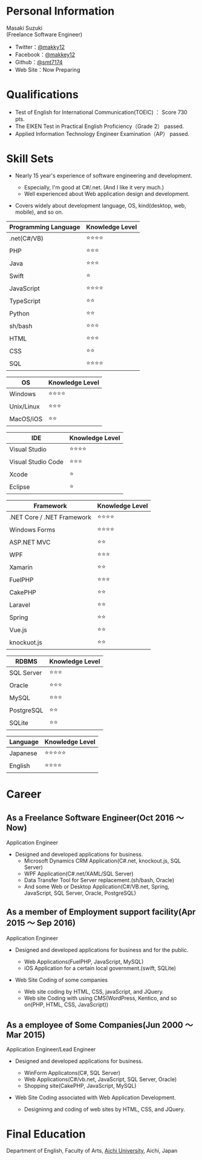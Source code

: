 # Personal Information

Masaki Suzuki<br>
(Freelance Software Engineer)

- Twitter：[@makky12](https://twitter.com/makky12)
- Facebook：[@makkey12](https://www.facebook.com/makkey12)
- Github：[@smt7174](https://github.com/smt7174/)
- Web Site：Now Preparing

# Qualifications

- Test of English for International Communication(TOEIC) ： Score 730 pts.
- The EIKEN Test in Practical English Proficiency（Grade 2） passed.
- Applied Information Technology Engineer Examination（AP） passed.

# Skill Sets
- Nearly 15 year's experience of software engineering and development.
    - Especially, I'm good at C#/.net. (And I like it very much.)
    - Well experienced about Web application design and development.

- Covers widely about development language, OS, kind(desktop, web, mobile), and so on.


 Programming Language | Knowledge Level |
|---|---|
| .net(C#/VB) | :star::star::star::star: |
| PHP | :star::star::star: |
| Java | :star::star::star: |
| Swift | :star: |
| JavaScript | :star::star::star::star: |
| TypeScript | :star::star: |
| Python | :star::star: |
| sh/bash | :star::star::star: |
| HTML | :star::star::star: |
| CSS | :star::star: |
| SQL | :star::star::star::star: |

| OS | Knowledge Level |
|---|---|
| Windows | :star::star::star::star: |
| Unix/Linux | :star::star::star: |
| MacOS/iOS | :star::star: |

| IDE | Knowledge Level |
|---|---|
| Visual Studio | :star::star::star::star: |
| Visual Studio Code | :star::star::star: |
| Xcode | :star: |
| Eclipse | :star: |

| Framework | Knowledge Level |
|---|---|
| .NET Core / .NET Framework | :star::star::star::star: |
| Windows Forms | :star::star::star::star: |
| ASP.NET MVC | :star::star: |
| WPF | :star::star::star: |
| Xamarin | :star::star: |
| FuelPHP | :star::star::star: |
| CakePHP | :star::star: |
| Laravel | :star::star: |
| Spring | :star::star: |
| Vue.js | :star::star: |
| knockuot.js | :star::star: |

| RDBMS | Knowledge Level |
|---|---|
| SQL Server | :star::star::star: |
| Oracle | :star::star::star: |
| MySQL | :star::star::star: |
| PostgreSQL | :star::star: |
| SQLite | :star::star: |

| Language | Knowledge Level |
|---|---|
| Japanese | :star::star::star::star::star: |
| English | :star::star::star::star: |

# Career

## As a Freelance Software Engineer(Oct 2016 ～ Now)
Application Engineer

- Designed and developed applications for business.
    - Microsoft Dynamics CRM Application(C#.net, knockout.js, SQL Server)
    - WPF Application(C#.net/XAML/SQL Server)
    - Data Transfer Tool for Server replacement.(sh/bash, Oracle)
    - And some Web or Desktop Application(C#/VB.net, Spring, JavaScript, SQL Server, Oracle, PostgreSQL)

## As a member of Employment support facility(Apr 2015 ～ Sep 2016)
Application Engineer

- Designed and developed applications for business and for the public.
    - Web Applications(FuelPHP, JavaScript, MySQL)
    - iOS Application for a certain local government.(swift, SQLite)

- Web Site Coding of some companies
    - Web site coding by HTML, CSS, javaScript, and JQuery.
    - Web site Coding with using CMS(WordPress, Kentico, and so on(PHP, HTML, CSS, JavaScript))

## As a employee of Some Companies(Jun 2000 ～ Mar 2015)
Application Engineer/Lead Engineer
- Designed and developed applications for business.
    - WinForm Applicatons(C#, SQL Server)
    - Web Applications(C#/vb.net, JavaScript, SQL Server, Oracle)
    - Shopping site(CakePHP, JavaScript, MySQL)

- Web Site Coding associated with Web Application Development.
    - Designinng and coding of web sites by HTML, CSS, and JQuery.

# Final Education
Department of English, Faculty of Arts, [Aichi University](http://www2.aichi-u.ac.jp/), Aichi, Japan
